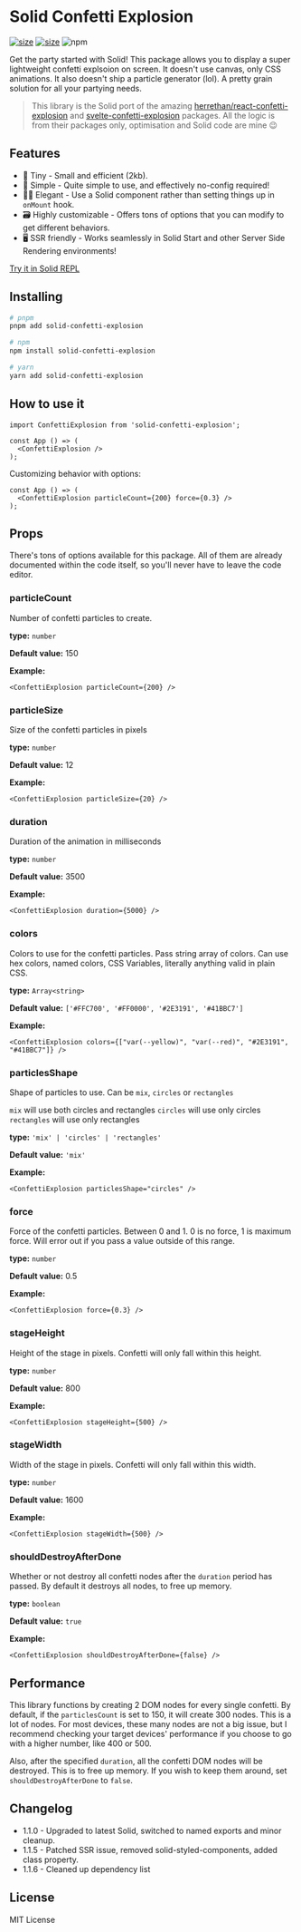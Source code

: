 # Solid Confetti Explosion

[![size](https://img.shields.io/bundlephobia/minzip/solid-confetti-explosion@%5E1.0.3?style=for-the-badge)](https://bundlephobia.com/package/solid-confetti-explosion)
[![size](https://img.shields.io/npm/v/solid-confetti-explosion?style=for-the-badge)](https://www.npmjs.com/package/solid-confetti-explosion)
![npm](https://img.shields.io/npm/dw/solid-confetti-explosion?style=for-the-badge)

Get the party started with Solid! This package allows you to display a super lightweight confetti explsoion on screen. It doesn't use canvas, only CSS animations. It also doesn't ship a particle generator (lol). A pretty grain solution for all your partying needs.

> This library is the Solid port of the amazing [herrethan/react-confetti-explosion](https://github.com/herrethan/react-confetti-explosion#readme) and [svelte-confetti-explosion](https://github.com/PuruVJ/svelte-confetti-explosion) packages. All the logic is from their packages only, optimisation and Solid code are mine 😉

## Features

- 🤏 Tiny - Small and efficient (2kb).
- 🐇 Simple - Quite simple to use, and effectively no-config required!
- 🧙‍♀️ Elegant - Use a Solid component rather than setting things up in `onMount` hook.
- 🗃️ Highly customizable - Offers tons of options that you can modify to get different behaviors.
- 🖥️ SSR friendly - Works seamlessly in Solid Start and other Server Side Rendering environments!

[Try it in Solid REPL](https://playground.solidjs.com/?hash=-786404954&version=1.4.1)

## Installing

```bash
# pnpm
pnpm add solid-confetti-explosion

# npm
npm install solid-confetti-explosion

# yarn
yarn add solid-confetti-explosion
```

## How to use it

```tsx
import ConfettiExplosion from 'solid-confetti-explosion';

const App () => (
  <ConfettiExplosion />
);
```

Customizing behavior with options:

```tsx
const App () => (
  <ConfettiExplosion particleCount={200} force={0.3} />
);
```

## Props

There's tons of options available for this package. All of them are already documented within the code itself, so you'll never have to leave the code editor.

### particleCount

Number of confetti particles to create.

**type:** `number`

**Default value:** 150

**Example:**

```tsx
<ConfettiExplosion particleCount={200} />
```

### particleSize

Size of the confetti particles in pixels

**type:** `number`

**Default value:** 12

**Example:**

```tsx
<ConfettiExplosion particleSize={20} />
```

### duration

Duration of the animation in milliseconds

**type:** `number`

**Default value:** 3500

**Example:**

```tsx
<ConfettiExplosion duration={5000} />
```

### colors

Colors to use for the confetti particles. Pass string array of colors. Can use hex colors, named colors, CSS Variables, literally anything valid in plain CSS.

**type:** `Array<string>`

**Default value:** `['#FFC700', '#FF0000', '#2E3191', '#41BBC7']`

**Example:**

```tsx
<ConfettiExplosion colors={["var(--yellow)", "var(--red)", "#2E3191", "#41BBC7"]} />
```

### particlesShape

Shape of particles to use. Can be `mix`, `circles` or `rectangles`

`mix` will use both circles and rectangles
`circles` will use only circles
`rectangles` will use only rectangles

**type:** `'mix' | 'circles' | 'rectangles'`

**Default value:** `'mix'`

**Example:**

```tsx
<ConfettiExplosion particlesShape="circles" />
```

### force

Force of the confetti particles. Between 0 and 1. 0 is no force, 1 is maximum force. Will error out if you pass a value outside of this range.

**type:** `number`

**Default value:** 0.5

**Example:**

```tsx
<ConfettiExplosion force={0.3} />
```

### stageHeight

Height of the stage in pixels. Confetti will only fall within this height.

**type:** `number`

**Default value:** 800

**Example:**

```tsx
<ConfettiExplosion stageHeight={500} />
```

### stageWidth

Width of the stage in pixels. Confetti will only fall within this width.

**type:** `number`

**Default value:** 1600

**Example:**

```tsx
<ConfettiExplosion stageWidth={500} />
```

### shouldDestroyAfterDone

Whether or not destroy all confetti nodes after the `duration` period has passed. By default it destroys all nodes, to free up memory.

**type:** `boolean`

**Default value:** `true`

**Example:**

```tsx
<ConfettiExplosion shouldDestroyAfterDone={false} />
```

## Performance

This library functions by creating 2 DOM nodes for every single confetti. By default, if the `particlesCount` is set to 150, it will create 300 nodes. This is a lot of nodes. For most devices, these many nodes are not a big issue, but I recommend checking your target devices' performance if you choose to go with a higher number, like 400 or 500.

Also, after the specified `duration`, all the confetti DOM nodes will be destroyed. This is to free up memory. If you wish to keep them around, set `shouldDestroyAfterDone` to `false`.

## Changelog

- 1.1.0 - Upgraded to latest Solid, switched to named exports and minor cleanup.
- 1.1.5 - Patched SSR issue, removed solid-styled-components, added class property.
- 1.1.6 - Cleaned up dependency list

## License

MIT License
